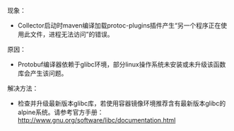 现象：
- Collector启动时maven编译加载protoc-plugins插件产生“另一个程序正在使用此文件，进程无法访问”的错误。

原因：
- Protobuf编译器依赖于glibc环境，部分linux操作系统未安装或未升级该函数库会产生该问题。

解决方法：
- 检查并升级最新版本glibc库，若使用容器镜像环境推荐含有最新版本glibc的alpine系统。请参考官方手册：http://www.gnu.org/software/libc/documentation.html
